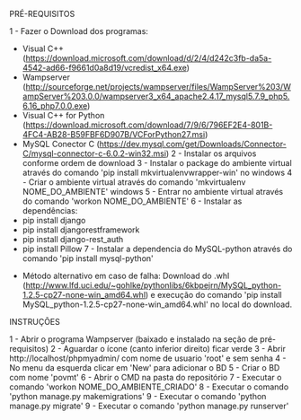 PRÉ-REQUISITOS


1 - Fazer o Download dos programas:
- Visual C++ (https://download.microsoft.com/download/d/2/4/d242c3fb-da5a-4542-ad66-f9661d0a8d19/vcredist_x64.exe)
- Wampserver (http://sourceforge.net/projects/wampserver/files/WampServer%203/WampServer%203.0.0/wampserver3_x64_apache2.4.17_mysql5.7.9_php5.6.16_php7.0.0.exe)
- Visual C++ for Python (https://download.microsoft.com/download/7/9/6/796EF2E4-801B-4FC4-AB28-B59FBF6D907B/VCForPython27.msi)
- MySQL Conector C (https://dev.mysql.com/get/Downloads/Connector-C/mysql-connector-c-6.0.2-win32.msi)
2 - Instalar os arquivos conforme ordem de download
3 - Instalar o package do ambiente virtual através do comando 'pip install mkvirtualenvwrapper-win' no windows
4 - Criar o ambiente virtual através do comando 'mkvirtualenv NOME_DO_AMBIENTE' windows
5 - Entrar no ambiente virtual através do comando 'workon NOME_DO_AMBIENTE'
6 - Instalar as dependências:
- pip install django
- pip install djangorestframework
- pip install django-rest_auth
- pip install Pillow
7 - Instalar a dependencia do MySQL-python através do comando 'pip install mysql-python'
* Método alternativo em caso de falha: Download do .whl (http://www.lfd.uci.edu/~gohlke/pythonlibs/6kbpejrn/MySQL_python-1.2.5-cp27-none-win_amd64.whl) e execução do comando 'pip install MySQL_python-1.2.5-cp27-none-win_amd64.whl' no local do download.

INSTRUÇÕES

1 - Abrir o programa Wampserver (baixado e instalado na seção de pré-requisitos)
2 - Aguardar o ícone (canto inferior direito) ficar verde
3 - Abrir http://localhost/phpmyadmin/ com nome de usuario 'root' e sem senha
4 - No menu da esquerda clicar em 'New' para adicionar o BD
5 - Criar o BD com nome 'povmt'
6 - Abrir o CMD na pasta do repositório
7 - Executar o comando 'workon NOME_DO_AMBIENTE_CRIADO'
8 - Executar o comando 'python manage.py makemigrations' 
9 - Executar o comando 'python manage.py migrate'
9 - Executar o comando 'python manage.py runserver'
